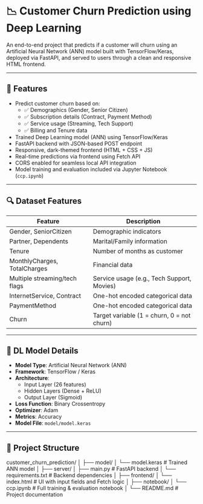 # 📉 Customer Churn Prediction using Deep Learning

An end-to-end project that predicts if a customer will churn using an Artificial Neural Network (ANN) model built with TensorFlow/Keras, deployed via FastAPI, and served to users through a clean and responsive HTML frontend.

---

## 📌 Features

- Predict customer churn based on:
  - ✅ Demographics (Gender, Senior Citizen)
  - ✅ Subscription details (Contract, Payment Method)
  - ✅ Service usage (Streaming, Tech Support)
  - ✅ Billing and Tenure data
- Trained Deep Learning model (ANN) using TensorFlow/Keras
- FastAPI backend with JSON-based POST endpoint
- Responsive, dark-themed frontend (HTML + CSS + JS)
- Real-time predictions via frontend using Fetch API
- CORS enabled for seamless local API integration
- Model training and evaluation included via Jupyter Notebook (`ccp.ipynb`)

---

## 🔍 Dataset Features

| Feature                        | Description                                  |
|-------------------------------|----------------------------------------------|
| Gender, SeniorCitizen         | Demographic indicators                       |
| Partner, Dependents           | Marital/Family information                   |
| Tenure                        | Number of months as customer                 |
| MonthlyCharges, TotalCharges  | Financial data                               |
| Multiple streaming/tech flags | Service usage (e.g., Tech Support, Movies)   |
| InternetService, Contract     | One-hot encoded categorical data             |
| PaymentMethod                 | One-hot encoded categorical data             |
| Churn                         | Target variable (1 = churn, 0 = not churn)   |

---

## 🤖 DL Model Details

- **Model Type**: Artificial Neural Network (ANN)
- **Framework**: TensorFlow / Keras
- **Architecture**:
  - Input Layer (26 features)
  - Hidden Layers (Dense + ReLU)
  - Output Layer (Sigmoid)
- **Loss Function**: Binary Crossentropy
- **Optimizer**: Adam
- **Metrics**: Accuracy
- **Model File**: `model/model.keras`

---

## 📁 Project Structure

customer_churn_prediction/
│
├── model/
│   └── model.keras                   # Trained ANN model
│
├── server/
│   ├── main.py                       # FastAPI backend
│   └── requirements.txt              # Backend dependencies
│
├── frontend/
│   └── index.html                    # UI with input fields and Fetch logic
│
├── notebook/
│   └── ccp.ipynb                     # Full training & evaluation notebook
│
└── README.md                         # Project documentation

